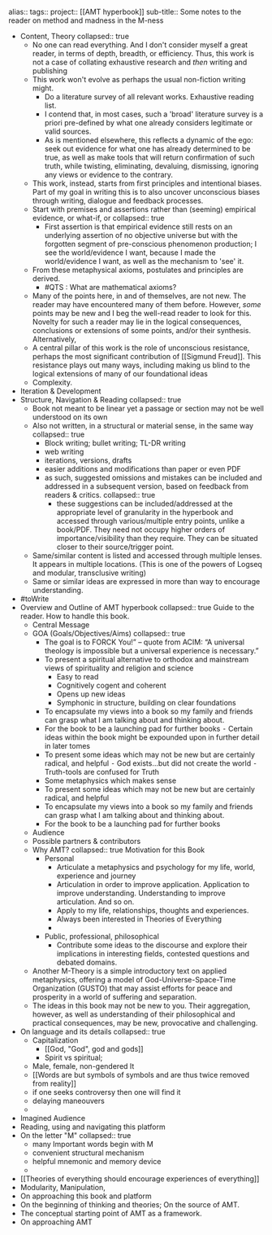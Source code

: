 alias::
tags:: 
project:: [[AMT hyperbook]]
sub-title:: Some notes to the reader on method and madness in the M-ness

- Content, Theory
  collapsed:: true
	- No one can read everything. And I don't consider myself a great reader, in terms of depth, breadth, or efficiency. Thus, this work is not a case of collating exhaustive research and _then_ writing and publishing
	- This work won't evolve as perhaps the usual non-fiction writing might.
		- Do a literature survey of all relevant works. Exhaustive reading list.
		- I contend that, in most cases, such a 'broad' literature survey is a priori pre-defined by what one already considers legitimate or valid sources.
		- As is mentioned elsewhere, this reflects a dynamic of the ego: seek out evidence for what one has already determined to be true, as well as make tools that will return confirmation of such truth, while twisting, eliminating, devaluing, dismissing, ignoring any views or evidence to the contrary.
	- This work, instead, starts from first principles and intentional biases. Part of my goal in writing this is to also uncover unconscious biases through writing, dialogue and feedback processes.
	- Start with premises and assertions rather than (seeming) empirical evidence, or what-if, or
	  collapsed:: true
		- First assertion is that empirical evidence still rests on an underlying assertion of no objective universe but with the forgotten segment of pre-conscious phenomenon production; I see the world/evidence I want, because I made the world/evidence I want, as well as the mechanism to 'see' it.
	- From these metaphysical axioms, postulates and principles are derived.
		- #QTS : What are mathematical axioms?
	- Many of the points here, in and of themselves, are not new. The reader may have encountered many of them before. However, _some_ points may be new and I beg the well-read reader to look for this. Novelty for such a reader may lie in the logical consequences, conclusions or extensions of some points, and/or their synthesis. Alternatively,
	- A central pillar of this work is the role of unconscious resistance, perhaps the most significant contribution of [[Sigmund Freud]]. This resistance plays out many ways, including making us blind to the logical extensions of many of our foundational ideas
	- Complexity.
- Iteration & Development
- Structure, Navigation & Reading
  collapsed:: true
	- Book not meant to be linear yet a passage or section may not be well understood on its own
	- Also not written, in a structural or material sense, in the same way
	  collapsed:: true
		- Block writing; bullet writing; TL-DR writing
		- web writing
		- iterations, versions, drafts
		- easier additions and modifications than paper or even PDF
		- as such, suggested omissions and mistakes can be included and addressed in a subsequent version, based on feedback from readers & critics.
		  collapsed:: true
			- these suggestions can be included/addressed at the appropriate level of granularity in the hyperbook and accessed through various/multiple entry points, unlike a book/PDF. They need not occupy higher orders of importance/visibility than they require. They can be situated closer to their source/trigger point.
	- Same/similar content is listed and accessed through multiple lenses. It appears in multiple locations. (This is one of the powers of Logseq and modular, transclusive writing)
	- Same or similar ideas are expressed in more than way to encourage understanding.
- #toWrite
- Overview and Outline of AMT hyperbook
  collapsed:: true
  Guide to the reader. How to handle this book.
	- Central Message
	- GOA (Goals/Objectives/Aims)
	  collapsed:: true
		- The goal is to FORCK You!” – quote from ACIM: “A universal theology is impossible but a universal experience is necessary.”
		- To present a spiritual alternative to orthodox and mainstream views of spirituality and religion and science
			- Easy to read
			- Cognitively cogent and coherent
			- Opens up new ideas
			- Symphonic in structure, building on clear foundations
		- To encapsulate my views into a book so my family and friends can grasp what I am talking about and thinking about.
		- For the book to be a launching pad for further books
		  ⁃	Certain ideas within the book might be expounded upon in further detail in later tomes
		- To present some ideas which may not be new but are certainly radical, and helpful
		  ⁃	God exists…but did not create the world
		  ⁃	Truth-tools are confused for Truth
		- Some metaphysics which makes sense
		- To present some ideas which may not be new but are certainly radical, and helpful
		- To encapsulate my views into a book so my family and friends can grasp what I am talking about and thinking about.
		- For the book to be a launching pad for further books
	- Audience
	- Possible partners & contributors
	- Why AMT?
	  collapsed:: true
	  Motivation for this Book
		- Personal
			- Articulate a metaphysics and psychology for my life, world, experience and journey
			- Articulation in order to improve application. Application to improve understanding. Understanding to improve articulation. And so on.
			- Apply to my life, relationships, thoughts and experiences.
			- Always been interested in Theories of Everything
			-
		- Public, professional, philosophical
			- Contribute some ideas to the discourse and explore their implications in interesting fields, contested questions and debated domains.
	- Another M-Theory is a simple introductory text on applied metaphysics, offering a model of God-Universe-Space-Time Organization (GUSTO) that may assist efforts for peace and prosperity in a world of suffering and separation.
	- The ideas in this book may not be new to you. Their aggregation, however, as well as understanding of their philosophical and practical consequences, may be new, provocative and challenging.
- On language and its details
  collapsed:: true
	- Capitalization
		- [[God, "God", god and gods]]
		- Spirit vs spiritual;
	- Male, female, non-gendered It
	- [[Words are but symbols of symbols and are thus twice removed from reality]]
	- if one seeks controversy then one will find it
	- delaying maneouvers
	-
- Imagined Audience
- Reading, using and navigating this platform
- On the letter "M"
  collapsed:: true
	- many Important words begin with M
	- convenient structural mechanism
	- helpful mnemonic and memory device
	-
- [[Theories of everything should encourage experiences of everything]]
- Modularity, Manipulation,
- On approaching this book and platform
- On the beginning of thinking and theories; On the source of AMT.
- The conceptual starting point of AMT as a framework.
- On approaching AMT